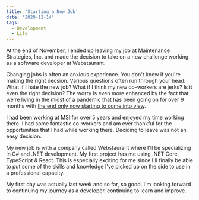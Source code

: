 ```yaml
---
title: 'Starting a New Job'
date: '2020-12-14'
tags:
  - Development
  - Life
---
```


At the end of November, I ended up leaving my job at Maintenance Strategies, Inc. and made the decision to take on a new challenge working as a software developer at Webstaurant.
<!-- excerpt -->

Changing jobs is often an anxious experience. You don't know if you're making the right decsion. Various questions often run through your head. What if I hate the new job? What if I think my new co-workers are jerks? Is it even the right decision? The worry is even more enhanced by the fact that we're living in the midst of a pandemic that has been going on for over 9 months with [the end only now starting to come into view](https://www.nytimes.com/live/2020/12/14/world/covid-19-coronavirus#america-begins-its-most-ambitious-vaccination-campaign).

I had been working at MSI for over 5 years and enjoyed my time working there. I had some fantastic co-workers and am ever thankful for the opportunities that I had while working there. Deciding to leave was not an easy decision.

My new job is with a company called Webstaurant where I'll be specializing in C# and .NET development. My first project has me using .NET Core, TypeScript & React. This is especially exciting for me since I'll finally be able to put some of the skills and knowledge I've picked up on the side to use in a professional capacity.

My first day was actually last week and so far, so good. I'm looking forward to continuing my journey as a developer, continuing to learn and improve.
